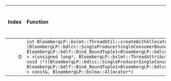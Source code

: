 |   Index | Function                                                                                                                                                                                                                                                                                                                                                                                                                                                                                                                                                                                                                                                                                       |   Difference in number of lines |   Function size difference in bytes | Disassembly                                                            |   Number of lines in `assume` build |   Number of bytes in `assume` build |   Number of lines in `none` build |   Number of bytes in `none` build |
|--------:|:-----------------------------------------------------------------------------------------------------------------------------------------------------------------------------------------------------------------------------------------------------------------------------------------------------------------------------------------------------------------------------------------------------------------------------------------------------------------------------------------------------------------------------------------------------------------------------------------------------------------------------------------------------------------------------------------------|--------------------------------:|------------------------------------:|:-----------------------------------------------------------------------|------------------------------------:|------------------------------------:|----------------------------------:|----------------------------------:|
|       0 | `int BloombergLP::bslmt::ThreadUtil::createWithAllocator<BloombergLP::bdlf::Bind<BloombergLP::bslmf::Nil, void (*)(BloombergLP::bdlcc::SingleProducerSingleConsumerBoundedQueue<my_WorkRequest>*), BloombergLP::bdlf::Bind_BoundTuple1<BloombergLP::bdlcc::SingleProducerSingleConsumerBoundedQueue<my_WorkRequest>*> > >(unsigned long*, BloombergLP::bslmt::ThreadAttributes const&, BloombergLP::bdlf::Bind<BloombergLP::bslmf::Nil, void (*)(BloombergLP::bdlcc::SingleProducerSingleConsumerBoundedQueue<my_WorkRequest>*), BloombergLP::bdlf::Bind_BoundTuple1<BloombergLP::bdlcc::SingleProducerSingleConsumerBoundedQueue<my_WorkRequest>*> > const&, BloombergLP::bslma::Allocator*)` |                              -8 |                                 -32 | [Assumed](0.assume.s.txt), [Ignored](0.none.s.txt), [Diff](0.diff.txt) |                                 336 |                             4269664 |                               368 |                           4269664 |